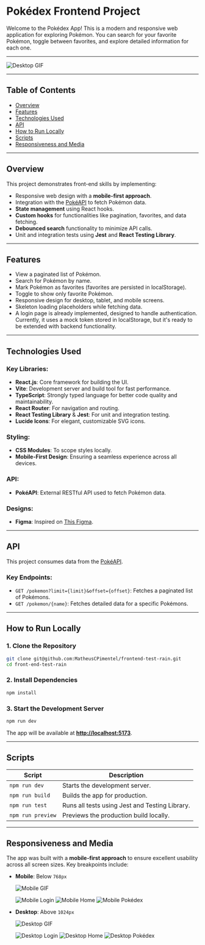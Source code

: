 # Pokédex Frontend Project

Welcome to the Pokédex App! This is a modern and responsive web application for exploring Pokémon. You can search for your favorite Pokémon, toggle between favorites, and explore detailed information for each one.

---

![Desktop GIF](public/media/desktop/gif.gif)

---

## Table of Contents

- [Overview](#overview)
- [Features](#features)
- [Technologies Used](#technologies-used)
- [API](#api)
- [How to Run Locally](#how-to-run-locally)
- [Scripts](#scripts)
- [Responsiveness and Media](#responsiveness-and-media)

---

## Overview

This project demonstrates front-end skills by implementing:

- Responsive web design with a **mobile-first approach**.
- Integration with the [PokéAPI](https://pokeapi.co/) to fetch Pokémon data.
- **State management** using React hooks.
- **Custom hooks** for functionalities like pagination, favorites, and data fetching.
- **Debounced search** functionality to minimize API calls.
- Unit and integration tests using **Jest** and **React Testing Library**.

---

## Features

- View a paginated list of Pokémon.
- Search for Pokémon by name.
- Mark Pokémon as favorites (favorites are persisted in localStorage).
- Toggle to show only favorite Pokémon.
- Responsive design for desktop, tablet, and mobile screens.
- Skeleton loading placeholders while fetching data.
- A login page is already implemented, designed to handle authentication. Currently, it uses a mock token stored in localStorage, but it's ready to be extended with backend functionality.

---

## Technologies Used

### Key Libraries:

- **React.js**: Core framework for building the UI.
- **Vite**: Development server and build tool for fast performance.
- **TypeScript**: Strongly typed language for better code quality and maintainability.
- **React Router**: For navigation and routing.
- **React Testing Library** & **Jest**: For unit and integration testing.
- **Lucide Icons**: For elegant, customizable SVG icons.

### Styling:

- **CSS Modules**: To scope styles locally.
- **Mobile-First Design**: Ensuring a seamless experience across all devices.

### API:

- **PokéAPI**: External RESTful API used to fetch Pokémon data.

### Designs:

- **Figma**: Inspired on [This Figma](<https://www.figma.com/design/hwIReRpTGSJfC5idKZbzuq/Pokedex-(Community)?node-id=2-3&node-type=canvas&t=wkDPx6qjc2NAbf3W-0>).

---

## API

This project consumes data from the [PokéAPI](https://pokeapi.co/).

### Key Endpoints:

- `GET /pokemon?limit={limit}&offset={offset}`: Fetches a paginated list of Pokémons.
- `GET /pokemon/{name}`: Fetches detailed data for a specific Pokémons.

---

## **How to Run Locally**

### **1. Clone the Repository**

```bash
git clone git@github.com:MatheusCPimentel/frontend-test-rain.git
cd front-end-test-rain
```

### **2. Install Dependencies**

```bash
npm install
```

### **3. Start the Development Server**

```bash
npm run dev
```

The app will be available at **[http://localhost:5173](http://localhost:5173)**.

---

## **Scripts**

| Script            | Description                                    |
| ----------------- | ---------------------------------------------- |
| `npm run dev`     | Starts the development server.                 |
| `npm run build`   | Builds the app for production.                 |
| `npm run test`    | Runs all tests using Jest and Testing Library. |
| `npm run preview` | Previews the production build locally.         |

---

## Responsiveness and Media

The app was built with a **mobile-first approach** to ensure excellent usability across all screen sizes. Key breakpoints include:

- **Mobile**: Below `768px`

  ![Mobile GIF](public/media/mobile/gif.gif)

  ![Mobile Login](public/media/mobile/login.png)
  ![Mobile Home](public/media/mobile/home.png)
  ![Mobile Pokédex](public/media/mobile/pokedex.png)

- **Desktop**: Above `1024px`

  ![Desktop GIF](public/media/desktop/gif.gif)

  ![Desktop Login](public/media/desktop/login.png)
  ![Desktop Home](public/media/desktop/home.png)
  ![Desktop Pokédex](public/media/desktop/pokedex.png)
